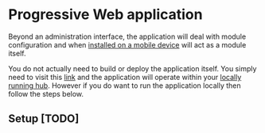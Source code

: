 # Progressive Web application

Beyond an administration interface, the application will deal with module configuration and when [installed on a mobile device](https://developers.google.com/web/updates/2014/11/Support-for-installable-web-apps-with-webapp-manifest-in-chrome-38-for-Android?hl=en) will act as a module itself.

You do not actually need to build or deploy the application itself. You simply need to visit this [link](http://smarthome.surge.sh) and the application will operate within your [locally running hub](https://github.com/Introvertuous/smart_home/tree/master/hub). However if you do want to run the application locally then follow the steps below.

## Setup [TODO]

